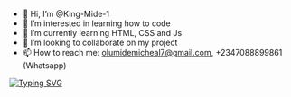 - 👋 Hi, I’m @King-Mide-1
- 👀 I’m interested in learning how to code
- 🌱 I’m currently learning HTML, CSS and Js
- 💞️ I’m looking to collaborate on my project
- 📫 How to reach me: olumidemicheal7@gmail.com, +2347088899861 (Whatsapp)

<!---
King-Mide-1/King-Mide-1 is a ✨ special ✨ repository because its `README.md` (this file) appears on your GitHub profile.
You can click the Preview link to take a look at your changes.
--->
[![Typing SVG](https://readme-typing-svg.herokuapp.com?size=24&lines=Hello%2C+Stranger;Welcome+to+my+GitHub+profile;It's+an+honor+to+have+you+here+)](https://git.io/typing-svg)
